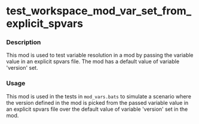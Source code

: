 # test_workspace_mod_var_set_from_explicit_spvars

### Description

This mod is used to test variable resolution in a mod by passing the variable value in an explicit spvars file. The mod has a default value of variable 'version' set.

### Usage

This mod is used in the tests in `mod_vars.bats` to simulate a scenario where the version defined in the mod is picked from the passed
variable value in an explicit spvars file over the default value of variable 'version' set in the mod. 
